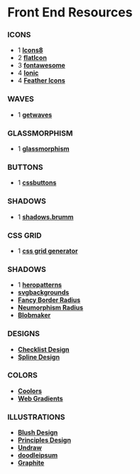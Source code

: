 # Front End Resources

### ICONS

- 1 **[Icons8](https://icons8.com/icons)**
- 2 **[flatIcon](https://flaticon.com)**
- 3 **[fontawesome](https://fontawesome.com)**
- 4 **[Ionic](https://ionic.io/ionicons)**
- 4 **[Feather Icons](https://feathericons.com/)**
  <br>

### WAVES

- 1 **[getwaves](https://getwaves.io/)**
  <br>

### GLASSMORPHISM

- 1 **[glassmorphism](https://glassmorphism.com/)**
  <br>

### BUTTONS

- 1 **[cssbuttons](https://cssbuttons.io/)**
  <br>

### SHADOWS

- 1 **[shadows.brumm](https://shadows.brumm.af/)**

### CSS GRID

- 1 **[css grid generator](https://cssgrid-generator.netlify.app/)**

### SHADOWS

- 1 **[heropatterns](https://heropatterns.com/)**
- **[svgbackgrounds](https://svgbackgrounds.com/)**
- **[Fancy Border Radius](https://9elements.github.io/fancy-border-radius/)**
- **[Neumorphism Radius](https://neumorphism.io/#e0e0e0)**
- **[Blobmaker](https://blobmaker.app/?ref=producthunt)**

### DESIGNS

- **[Checklist Design](https://www.checklist.design/)**
- **[Spline Design](https://spline.design/)**

### COLORS

- **[Coolors](https://www.coolors.co/)**
- **[Web Gradients](https://webgradients.com/)**

### ILLUSTRATIONS

- **[Blush Design](https://blush.design/)**
- **[Principles Design](https://principles.design/)**
- **[Undraw](https://undraw.co/)**
- **[doodleipsum](https://doodleipsum.com/)**
- **[Graphite](https://graphite.space/)**
